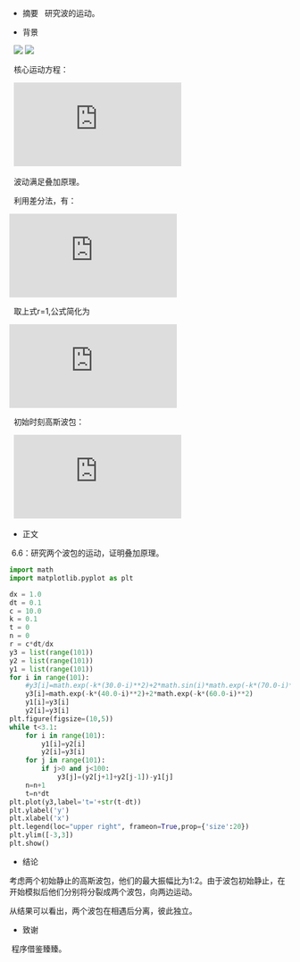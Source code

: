 * 摘要
   
   研究波的运动。

* 背景

   ![](http://upload.wikimedia.org/wikipedia/commons/thumb/3/30/Partial_transmittance.gif/270px-Partial_transmittance.gif)
   ![](http://www.hanwelltech.com/uploadfile/200910/20091014155531725.gif)

   核心运动方程：
   
   ![](http://latex.codecogs.com/gif.latex?%7B%5Cfrac%7B%5Cpartial%5E2%20y%7D%7B%5Cpartial%20t%5E2%7D%7D%3Dc%5E2%5Cfrac%7B%5Cpartial%5E2%20y%7D%7B%5Cpartial%20x%5E2%7D)
   
   波动满足叠加原理。
   
   利用差分法，有：
   
   ![](http://latex.codecogs.com/gif.latex?y%28i%2Cn&plus;1%29%3D2%5B1-r%5E2%5Dy%28i%2Cn%29-y%28i%2Cn-1%29&plus;r%5E2%5By%28i&plus;1%2Cn%29&plus;y%28i-1%2Cn%29%5D)
   
   取上式r=1,公式简化为
   
   ![](http://latex.codecogs.com/gif.latex?y%28i%2Cn&plus;1%29%3D-y%28i%2Cn-1%29&plus;y%28i&plus;1%2Cn%29&plus;y%28i-1%2Cn%29)
   
   初始时刻高斯波包：
   
   ![](http://latex.codecogs.com/gif.latex?y_%7B0%7D%28x%29%3Dexp%5B-k%28x-x_%7B0%7D%29%5E2%5D)
   
* 正文

  6.6：研究两个波包的运动，证明叠加原理。
  
```python
import math
import matplotlib.pyplot as plt

dx = 1.0
dt = 0.1
c = 10.0
k = 0.1
t = 0
n = 0
r = c*dt/dx
y3 = list(range(101))
y2 = list(range(101))
y1 = list(range(101))
for i in range(101):
    #y3[i]=math.exp(-k*(30.0-i)**2)+2*math.sin(i)*math.exp(-k*(70.0-i)**2)
    y3[i]=math.exp(-k*(40.0-i)**2)+2*math.exp(-k*(60.0-i)**2)
    y1[i]=y3[i]
    y2[i]=y3[i]
plt.figure(figsize=(10,5))
while t<3.1:
    for i in range(101):
        y1[i]=y2[i]
        y2[i]=y3[i]
    for j in range(101):
        if j>0 and j<100:
            y3[j]=(y2[j+1]+y2[j-1])-y1[j]
    n=n+1
    t=n*dt
plt.plot(y3,label='t='+str(t-dt))
plt.ylabel('y')
plt.xlabel('x')
plt.legend(loc="upper right", frameon=True,prop={'size':20})
plt.ylim([-3,3])
plt.show()
``` 

* 结论
 
 考虑两个初始静止的高斯波包，他们的最大振幅比为1:2。由于波包初始静止，在开始模拟后他们分别将分裂成两个波包，向两边运动。
 
 
 
 从结果可以看出，两个波包在相遇后分离，彼此独立。
 
* 致谢

  程序借鉴臻臻。
